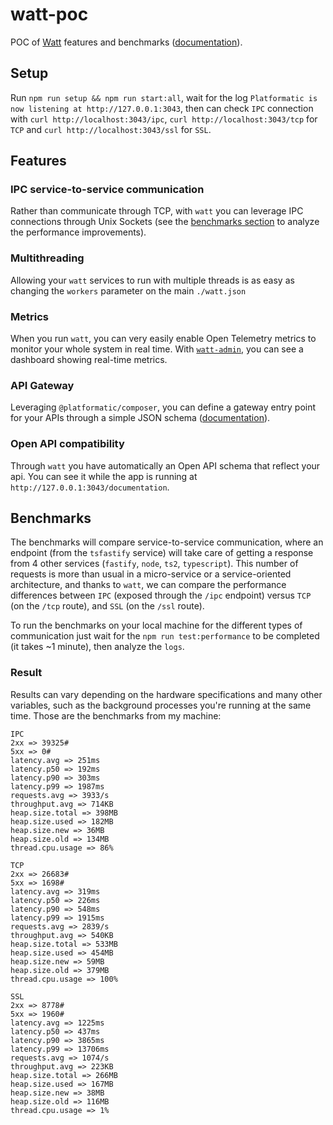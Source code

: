 # watt-poc

POC of [Watt](https://www.platformatichq.com/watt) features and benchmarks ([documentation](https://platformatic.dev/docs/watt/overview)).

## Setup

Run `npm run setup && npm run start:all`, wait for the log `Platformatic is now listening at http://127.0.0.1:3043`, then can check `IPC` connection with `curl http://localhost:3043/ipc`, `curl http://localhost:3043/tcp` for `TCP` and `curl http://localhost:3043/ssl` for `SSL`.

## Features

### IPC service-to-service communication

Rather than communicate through TCP, with `watt` you can leverage IPC connections through Unix Sockets (see the [benchmarks section](#benchmarks) to analyze the performance improvements).

### Multithreading

Allowing your `watt` services to run with multiple threads is as easy as changing the `workers` parameter on the main `./watt.json`

### Metrics

When you run `watt`, you can very easily enable Open Telemetry metrics to monitor your whole system in real time. With [`watt-admin`](https://blog.platformatic.dev/introducing-watt-admin), you can see a dashboard showing real-time metrics.

### API Gateway

Leveraging `@platformatic/composer`, you can define a gateway entry point for your APIs through a simple JSON schema ([documentation](https://docs.platformatic.dev/docs/composer/overview)).

### Open API compatibility

Through `watt` you have automatically an Open API schema that reflect your api. You can see it while the app is running at `http://127.0.0.1:3043/documentation`.

## Benchmarks

The benchmarks will compare service-to-service communication, where an endpoint (from the `tsfastify` service) will take care of getting a response from 4 other services (`fastify`, `node`, `ts2`, `typescript`). This number of requests is more than usual in a micro-service or a service-oriented architecture, and thanks to `watt`, we can compare the performance differences between `IPC` (exposed through the `/ipc` endpoint) versus `TCP` (on the `/tcp` route), and `SSL` (on the `/ssl` route).

To run the benchmarks on your local machine for the different types of communication just wait for the `npm run test:performance` to be completed (it takes ~1 minute), then analyze the `logs`.

### Result

Results can vary depending on the hardware specifications and many other variables, such as the background processes you're running at the same time. Those are the benchmarks from my machine:

```shell
IPC
2xx => 39325#
5xx => 0#
latency.avg => 251ms
latency.p50 => 192ms
latency.p90 => 303ms
latency.p99 => 1987ms
requests.avg => 3933/s
throughput.avg => 714KB
heap.size.total => 398MB
heap.size.used => 182MB
heap.size.new => 36MB
heap.size.old => 134MB
thread.cpu.usage => 86%

TCP
2xx => 26683#
5xx => 1698#
latency.avg => 319ms
latency.p50 => 226ms
latency.p90 => 548ms
latency.p99 => 1915ms
requests.avg => 2839/s
throughput.avg => 540KB
heap.size.total => 533MB
heap.size.used => 454MB
heap.size.new => 59MB
heap.size.old => 379MB
thread.cpu.usage => 100%

SSL
2xx => 8778#
5xx => 1960#
latency.avg => 1225ms
latency.p50 => 437ms
latency.p90 => 3865ms
latency.p99 => 13706ms
requests.avg => 1074/s
throughput.avg => 223KB
heap.size.total => 266MB
heap.size.used => 167MB
heap.size.new => 38MB
heap.size.old => 116MB
thread.cpu.usage => 1%
```

